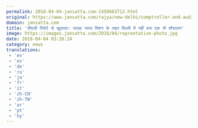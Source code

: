 ```yaml
---
permalink: 2018-04-04-jansatta.com-1450663712.html
original: https://www.jansatta.com/rajya/new-delhi/comptroller-and-auditor-general-report-no-toilets-under-swachh-bharat-since-its-inception/620891/
domain: jansatta.com
title: 'सीएजी रिपोर्ट से खुलासा: स्वच्छ भारत मिशन के तहत दिल्ली में नहीं बना एक भी शौचालय'
image: https://images.jansatta.com/2018/04/reprentative-photo.jpg
date: 2018-04-04 03:26:24
category: news
translations: 
 - 'en'
 - 'es'
 - 'de'
 - 'ru'
 - 'ja'
 - 'fr'
 - 'it'
 - 'zh-CN'
 - 'zh-TW'
 - 'ar'
 - 'pt'
 - 'hy'
---
```


